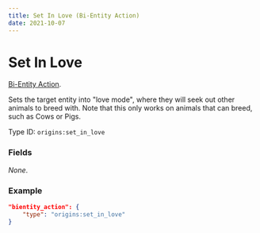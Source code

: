 ```yaml
---
title: Set In Love (Bi-Entity Action)
date: 2021-10-07
---
```

# Set In Love

[Bi-Entity Action](../bientity_actions.md).

Sets the target entity into "love mode", where they will seek out other animals to breed with. Note that this only works on animals that can breed, such as Cows or Pigs.

Type ID: `origins:set_in_love`

### Fields

_None_.

### Example

```json
"bientity_action": {
    "type": "origins:set_in_love"
}
```

[//]: <> (flushed)
